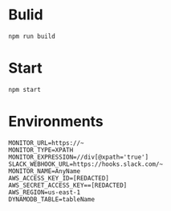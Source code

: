 # Bulid

`npm run build`

# Start

`npm start`

# Environments
```
MONITOR_URL=https://~
MONITOR_TYPE=XPATH
MONITOR_EXPRESSION=//div[@xpath='true']
SLACK_WEBHOOK_URL=https://hooks.slack.com/~
MONITOR_NAME=AnyName
AWS_ACCESS_KEY_ID=[REDACTED]
AWS_SECRET_ACCESS_KEY==[REDACTED]
AWS_REGION=us-east-1
DYNAMODB_TABLE=tableName
```
